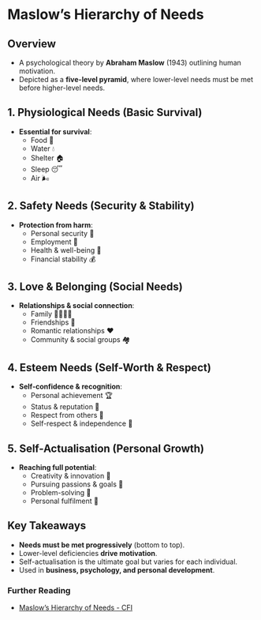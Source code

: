 # Maslow’s Hierarchy of Needs

## **Overview**
- A psychological theory by **Abraham Maslow** (1943) outlining human motivation.
- Depicted as a **five-level pyramid**, where lower-level needs must be met before higher-level needs.

## **1. Physiological Needs (Basic Survival)**
- **Essential for survival**: 
  - Food 🍞
  - Water 💧
  - Shelter 🏠
  - Sleep 😴
  - Air 🌬️

## **2. Safety Needs (Security & Stability)**
- **Protection from harm**:
  - Personal security 🔐
  - Employment 💼
  - Health & well-being 🏥
  - Financial stability 💰

## **3. Love & Belonging (Social Needs)**
- **Relationships & social connection**:
  - Family 👨‍👩‍👧‍👦
  - Friendships 🤝
  - Romantic relationships ❤️
  - Community & social groups 🏘️

## **4. Esteem Needs (Self-Worth & Respect)**
- **Self-confidence & recognition**:
  - Personal achievement 🏆
  - Status & reputation 🌟
  - Respect from others 👏
  - Self-respect & independence 💪

## **5. Self-Actualisation (Personal Growth)**
- **Reaching full potential**:
  - Creativity & innovation 🎨
  - Pursuing passions & goals 🎯
  - Problem-solving 🧠
  - Personal fulfilment 🌱

## **Key Takeaways**
- **Needs must be met progressively** (bottom to top).
- Lower-level deficiencies **drive motivation**.
- Self-actualisation is the ultimate goal but varies for each individual.
- Used in **business, psychology, and personal development**.

### **Further Reading**
- [Maslow’s Hierarchy of Needs - CFI](https://corporatefinanceinstitute.com/resources/management/maslows-hierarchy-of-needs/)
